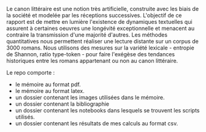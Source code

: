 Le canon littéraire est une notion très artificielle, construite avec les biais de la société et modelée par les réceptions successives. L'objectif de ce rapport est de mettre en lumière l'existence de dynamiques textuelles qui assurent à certaines oeuvres une longévité exceptionnelle et menacent au contraire la transmission d'une majorité d'autres. Les méthodes quantitatives nous permettent réaliser une lecture distante sur un corpus de 3000 romans. Nous utilisons des mesures sur la variété lexicale - entropie de Shannon, ratio type-token - pour faire l'exégèse des tendances historiques entre les romans appartenant ou non au canon littéraire. 

Le repo comporte :
- le mémoire au format pdf.
- le mémoire au format latex.
- un dossier contenant les images utilisées dans le mémoire.
- un dossier contenant la bibliographie
- un dossier contenant les notebooks dans lesquels se trouvent les scripts utilisés.
- un dossier contenant les résultats de mes calculs au format csv.
